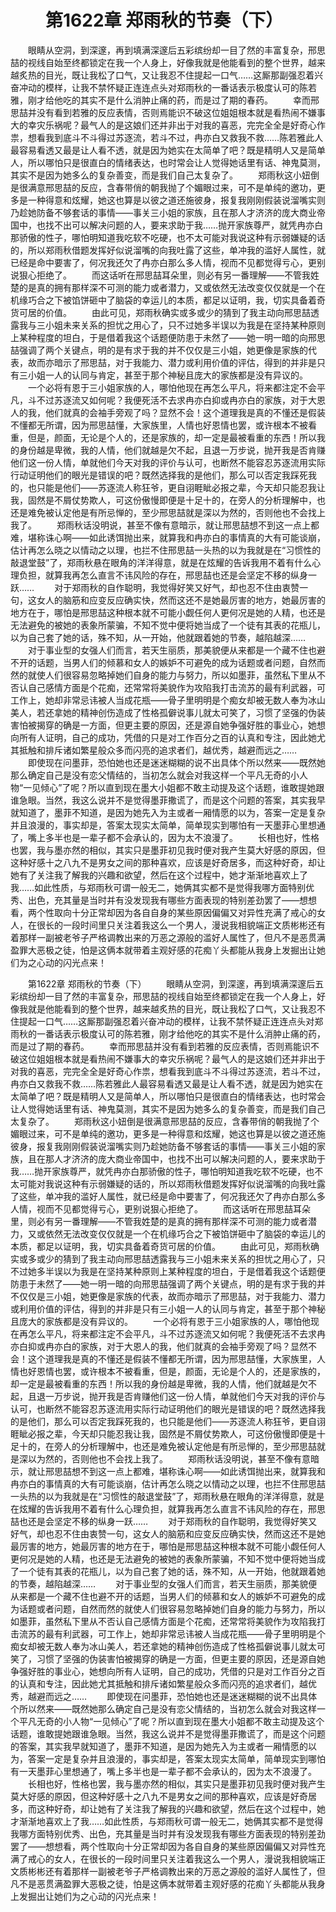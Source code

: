 # 　　第1622章 郑雨秋的节奏（下）
　　眼睛从空洞，到深邃，再到填满深邃后五彩缤纷却一目了然的丰富复杂，邢思喆的视线自始至终都锁定在我一个人身上，好像我就是他能看到的整个世界，越来越炙热的目光，既让我松了口气，又让我忍不住提起一口气……这厮那副强忍着兴奋冲动的模样，让我不禁怀疑正连连点头对郑雨秋的一番话表示极度认可的陈若雅，刚才给他吃的其实不是什么消肿止痛的药，而是过了期的春药。
　　幸而邢思喆并没有看到若雅的反应表情，否则焉能识不破这位姐姐根本就是看热闹不嫌事大的幸灾乐祸呢？最气人的是这娘们还并非出于对我的喜恶，完完全全是好奇心作祟，想看我到底斗不斗得过苏逐流，若斗不过，冉亦白又救我不救……陈若雅此人最容易看透又最是让人看不透，就是因为她实在太简单了吧？既是精明人又是简单人，所以哪怕只是很直白的情绪表达，也时常会让人觉得她话里有话、神鬼莫测，其实不是因为她多么的复杂善变，而是我们自己太复杂了。
　　郑雨秋这小妞倒是很满意邢思喆的反应，含春带俏的朝我抛了个媚眼过来，可不是单纯的邀功，更多是一种得意和炫耀，她这也算是以彼之道还施彼身，报复我刚刚假装说溜嘴实则乃趁她防备不够套话的事情——事关三小姐的家族，且在那人才济济的庞大商业帝国中，也找不出可以解决问题的人，要来求助于我……抛开家族尊严，就凭冉亦白那骄傲的性子，哪怕明知道我吃软不吃硬，也不太可能对我说这种有示弱嫌疑的话的，所以郑雨秋借题发挥好似说溜嘴的向我吐露了这些，单冲我的滥好人属性，就已经是命中要害了，何况我还欠了冉亦白那么多人情，视而不见都觉得亏心，更别说狠心拒绝了。
　　而这话听在邢思喆耳朵里，则必有另一番理解——不管我姓楚的是真的拥有那样深不可测的能力或者潜力，又或依然无法改变仅仅就是一个在机缘巧合之下被馅饼砸中了脑袋的幸运儿的本质，都足以证明，我，切实具备着奇货可居的价值。
　　由此可见，郑雨秋确实或多或少的猜到了我主动向邢思喆透露我与三小姐未来关系的担忧之用心了，只不过她多半误以为我是在坚持某种原则上某种程度的坦白，于是借着我这个话题便防患于未然了——她一明一暗的向邢思喆强调了两个关键点，明的是有求于我的并不仅仅是三小姐，她更像是家族的代表，故而亦暗示了邢思喆，对于我能力、潜力或利用价值的评估，得到的并非是只有三小姐一人的认同与肯定，甚至于那个神秘且庞大的家族都是没有异议的。
　　一个必将有恩于三小姐家族的人，哪怕他现在再怎么平凡，将来都注定不会平凡，斗不过苏逐流又如何呢？我便死活不去求冉亦白抑或冉亦白的家族，对于大恩人的我，他们就真的会袖手旁观了吗？显然不会！这个道理我是真的不懂还是假装不懂都无所谓，因为邢思喆懂，大家族里，人情也好恩情也罢，或许根本不被看重，但是，颜面，无论是个人的，还是家族的，却一定是最被看重的东西！所以我的身份越是卑微，我的人情，他们就越是欠不起，且退一万步说，抛开我是否肯赚他们这一份人情，单就他们今天对我的评价与认可，也断然不能容忍苏逐流用实际行动证明他们的眼光是错误的吧？既然选择我的是他们，那么可以否定我踩死我的，也只能是他们——苏逐流人称狂爷，更自诩睚眦必报之辈，今天却只能忍我让我，固然是不屑仗势欺人，可这份傲慢即便是十足十的，在旁人的分析理解中，也还是难免被认定他是有所忌惮的，至少邢思喆就是深以为然的，否则他也不会找上我了。
　　郑雨秋话没明说，甚至不像有意暗示，就让邢思喆想不到这一点上都难，堪称诛心啊——如此诱饵抛出来，就算我和冉亦白的事情真的大有可能谈崩，估计再怎么晓之以情动之以理，也拦不住邢思喆一头热的以为我就是在“习惯性的敲退堂鼓”了，郑雨秋悬在眼角的洋洋得意，就是在炫耀的告诉我用不着有什么心理负担，就算我再怎么直言不讳风险的存在，邢思喆也还是会坚定不移的纵身一跃……
　　对于郑雨秋的自作聪明，我觉得好笑又好气，却也忍不住由衷赞一句，这女人的脑筋和应变反应确实快，然而这还不是她最厉害的地方，她最厉害的地方在于，哪怕是邢思喆这种根本就不可能小觑任何人更何况是她的人精，也还是无法避免的被她的表象所蒙骗，不知不觉中便将她当成了一个徒有其表的花瓶儿，以为自己套了她的话，殊不知，从一开始，他就跟着她的节奏，越陷越深……
　　对于事业型的女强人们而言，若天生丽质，那美貌便从来都是一个藏不住也避不开的话题，当男人们的倾慕和女人的嫉妒不可避免的成为话题或者问题，自然而然的就使人们很容易忽略掉她们自身的能力与努力，所以如墨菲，虽然私下里从不否认自己感情方面是个花痴，还常常将美貌作为攻陷我打击流苏的最有利武器，可工作上，她却非常忌讳被人当成花瓶——骨子里明明是个痴女却被无数人奉为冰山美人，若还拿她的精神创伤造成了性格孤僻说事儿就太可笑了，习惯了坚强的伪装害怕被揭穿的确是一方面，但更主要的原因，还是源自她争强好胜的事业心，她想向所有人证明，自己的成功，凭借的只是对工作百分之百的认真和专注，因此她尤其抵触和排斥诸如繁星般众多而闪亮的追求者们，越优秀，越避而远之……
　　即使现在问墨菲，恐怕她也还是迷迷糊糊的说不出具体个所以然来——既然她那么确定自己是没有恋父情结的，当初怎么就会对我这样一个平凡无奇的小人物“一见倾心”了呢？所以直到现在墨大小姐都不敢主动提及这个话题，谁敢提她跟谁急眼。当然，我这么说并不是觉得墨菲撒谎了，而是这个问题的答案，其实我早就知道了，墨菲不知道，是因为她先入为主或者一厢情愿的以为，答案一定是复杂并且浪漫的，事实却是，答案太现实太简单，简单现实到哪怕有一天墨菲心里想通了，嘴上多半也是一辈子都不会承认的，因为太不浪漫了。
　　长相也好，性格也罢，我与墨亦然的相似，其实只是墨菲初见我时便对我产生莫大好感的原因，但这种好感十之八九不是男女之间的那种喜欢，应该是好奇居多，而这种好奇，却让她有了关注我了解我的兴趣和欲望，然后在这个过程中，她才渐渐地喜欢上了我……如此性质，与郑雨秋可谓一般无二，她俩其实都不是觉得我哪方面特别优秀、出色，充其量是当时并有没发现我有哪些方面表现的特别差劲罢了——想想看，两个性取向十分正常却因为各自自身的某些原因偏偏又对异性充满了戒心的女人，在很长的一段时间里只关注着我这么一个男人，漫说我相貌端正文质彬彬还有着那样一副被老爷子严格调教出来的万恶之源般的滥好人属性了，但凡不是恶贯满盈罪大恶极之徒，怕是这俩本就带着主观好感的花痴丫头都能从我身上发掘出让她们为之心动的闪光点来！

　　第1622章 郑雨秋的节奏（下）
　　眼睛从空洞，到深邃，再到填满深邃后五彩缤纷却一目了然的丰富复杂，邢思喆的视线自始至终都锁定在我一个人身上，好像我就是他能看到的整个世界，越来越炙热的目光，既让我松了口气，又让我忍不住提起一口气……这厮那副强忍着兴奋冲动的模样，让我不禁怀疑正连连点头对郑雨秋的一番话表示极度认可的陈若雅，刚才给他吃的其实不是什么消肿止痛的药，而是过了期的春药。
　　幸而邢思喆并没有看到若雅的反应表情，否则焉能识不破这位姐姐根本就是看热闹不嫌事大的幸灾乐祸呢？最气人的是这娘们还并非出于对我的喜恶，完完全全是好奇心作祟，想看我到底斗不斗得过苏逐流，若斗不过，冉亦白又救我不救……陈若雅此人最容易看透又最是让人看不透，就是因为她实在太简单了吧？既是精明人又是简单人，所以哪怕只是很直白的情绪表达，也时常会让人觉得她话里有话、神鬼莫测，其实不是因为她多么的复杂善变，而是我们自己太复杂了。
　　郑雨秋这小妞倒是很满意邢思喆的反应，含春带俏的朝我抛了个媚眼过来，可不是单纯的邀功，更多是一种得意和炫耀，她这也算是以彼之道还施彼身，报复我刚刚假装说溜嘴实则乃趁她防备不够套话的事情——事关三小姐的家族，且在那人才济济的庞大商业帝国中，也找不出可以解决问题的人，要来求助于我……抛开家族尊严，就凭冉亦白那骄傲的性子，哪怕明知道我吃软不吃硬，也不太可能对我说这种有示弱嫌疑的话的，所以郑雨秋借题发挥好似说溜嘴的向我吐露了这些，单冲我的滥好人属性，就已经是命中要害了，何况我还欠了冉亦白那么多人情，视而不见都觉得亏心，更别说狠心拒绝了。
　　而这话听在邢思喆耳朵里，则必有另一番理解——不管我姓楚的是真的拥有那样深不可测的能力或者潜力，又或依然无法改变仅仅就是一个在机缘巧合之下被馅饼砸中了脑袋的幸运儿的本质，都足以证明，我，切实具备着奇货可居的价值。
　　由此可见，郑雨秋确实或多或少的猜到了我主动向邢思喆透露我与三小姐未来关系的担忧之用心了，只不过她多半误以为我是在坚持某种原则上某种程度的坦白，于是借着我这个话题便防患于未然了——她一明一暗的向邢思喆强调了两个关键点，明的是有求于我的并不仅仅是三小姐，她更像是家族的代表，故而亦暗示了邢思喆，对于我能力、潜力或利用价值的评估，得到的并非是只有三小姐一人的认同与肯定，甚至于那个神秘且庞大的家族都是没有异议的。
　　一个必将有恩于三小姐家族的人，哪怕他现在再怎么平凡，将来都注定不会平凡，斗不过苏逐流又如何呢？我便死活不去求冉亦白抑或冉亦白的家族，对于大恩人的我，他们就真的会袖手旁观了吗？显然不会！这个道理我是真的不懂还是假装不懂都无所谓，因为邢思喆懂，大家族里，人情也好恩情也罢，或许根本不被看重，但是，颜面，无论是个人的，还是家族的，却一定是最被看重的东西！所以我的身份越是卑微，我的人情，他们就越是欠不起，且退一万步说，抛开我是否肯赚他们这一份人情，单就他们今天对我的评价与认可，也断然不能容忍苏逐流用实际行动证明他们的眼光是错误的吧？既然选择我的是他们，那么可以否定我踩死我的，也只能是他们——苏逐流人称狂爷，更自诩睚眦必报之辈，今天却只能忍我让我，固然是不屑仗势欺人，可这份傲慢即便是十足十的，在旁人的分析理解中，也还是难免被认定他是有所忌惮的，至少邢思喆就是深以为然的，否则他也不会找上我了。
　　郑雨秋话没明说，甚至不像有意暗示，就让邢思喆想不到这一点上都难，堪称诛心啊——如此诱饵抛出来，就算我和冉亦白的事情真的大有可能谈崩，估计再怎么晓之以情动之以理，也拦不住邢思喆一头热的以为我就是在“习惯性的敲退堂鼓”了，郑雨秋悬在眼角的洋洋得意，就是在炫耀的告诉我用不着有什么心理负担，就算我再怎么直言不讳风险的存在，邢思喆也还是会坚定不移的纵身一跃……
　　对于郑雨秋的自作聪明，我觉得好笑又好气，却也忍不住由衷赞一句，这女人的脑筋和应变反应确实快，然而这还不是她最厉害的地方，她最厉害的地方在于，哪怕是邢思喆这种根本就不可能小觑任何人更何况是她的人精，也还是无法避免的被她的表象所蒙骗，不知不觉中便将她当成了一个徒有其表的花瓶儿，以为自己套了她的话，殊不知，从一开始，他就跟着她的节奏，越陷越深……
　　对于事业型的女强人们而言，若天生丽质，那美貌便从来都是一个藏不住也避不开的话题，当男人们的倾慕和女人的嫉妒不可避免的成为话题或者问题，自然而然的就使人们很容易忽略掉她们自身的能力与努力，所以如墨菲，虽然私下里从不否认自己感情方面是个花痴，还常常将美貌作为攻陷我打击流苏的最有利武器，可工作上，她却非常忌讳被人当成花瓶——骨子里明明是个痴女却被无数人奉为冰山美人，若还拿她的精神创伤造成了性格孤僻说事儿就太可笑了，习惯了坚强的伪装害怕被揭穿的确是一方面，但更主要的原因，还是源自她争强好胜的事业心，她想向所有人证明，自己的成功，凭借的只是对工作百分之百的认真和专注，因此她尤其抵触和排斥诸如繁星般众多而闪亮的追求者们，越优秀，越避而远之……
　　即使现在问墨菲，恐怕她也还是迷迷糊糊的说不出具体个所以然来——既然她那么确定自己是没有恋父情结的，当初怎么就会对我这样一个平凡无奇的小人物“一见倾心”了呢？所以直到现在墨大小姐都不敢主动提及这个话题，谁敢提她跟谁急眼。当然，我这么说并不是觉得墨菲撒谎了，而是这个问题的答案，其实我早就知道了，墨菲不知道，是因为她先入为主或者一厢情愿的以为，答案一定是复杂并且浪漫的，事实却是，答案太现实太简单，简单现实到哪怕有一天墨菲心里想通了，嘴上多半也是一辈子都不会承认的，因为太不浪漫了。
　　长相也好，性格也罢，我与墨亦然的相似，其实只是墨菲初见我时便对我产生莫大好感的原因，但这种好感十之八九不是男女之间的那种喜欢，应该是好奇居多，而这种好奇，却让她有了关注我了解我的兴趣和欲望，然后在这个过程中，她才渐渐地喜欢上了我……如此性质，与郑雨秋可谓一般无二，她俩其实都不是觉得我哪方面特别优秀、出色，充其量是当时并有没发现我有哪些方面表现的特别差劲罢了——想想看，两个性取向十分正常却因为各自自身的某些原因偏偏又对异性充满了戒心的女人，在很长的一段时间里只关注着我这么一个男人，漫说我相貌端正文质彬彬还有着那样一副被老爷子严格调教出来的万恶之源般的滥好人属性了，但凡不是恶贯满盈罪大恶极之徒，怕是这俩本就带着主观好感的花痴丫头都能从我身上发掘出让她们为之心动的闪光点来！
